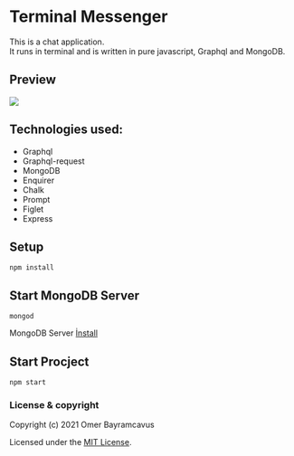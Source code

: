 # Terminal Messenger

This is a chat application.
<br/>
It runs in terminal and is written in pure javascript, Graphql and MongoDB.


## Preview

<img src="https://drive.google.com/uc?export=view&id=1fw2LorVyOWi1m-cYA7OyjP3w1H8u4xeU"/>



## Technologies used:

* Graphql
* Graphql-request
* MongoDB
* Enquirer
* Chalk
* Prompt
* Figlet
* Express

## Setup

````
npm install
````

## Start MongoDB Server

````
mongod
````

MongoDB Server <a href="https://www.mongodb.com/try/download/community">İnstall</a>

## Start Procject

````
npm start
````

### License & copyright

Copyright (c) 2021 Omer Bayramcavus

Licensed under the [MIT License](LICENSE).
